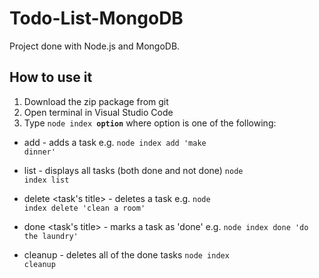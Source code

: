 # Todo-List-MongoDB

Project done with Node.js and MongoDB. 

## How to use it
1. Download the zip package from git
2. Open terminal in Visual Studio Code
3. Type <code>node index **option**</code> where option is one of the following:

* add <task name> - adds a task
e.g. <code>node index add 'make dinner'</code>

* list - displays all tasks (both done and not done)
<code>node index list</code>

* delete <task's title> - deletes a task
e.g. <code>node index delete 'clean a room'</code>

* done <task's title> - marks a task as 'done'
e.g. <code>node index done 'do the laundry'</code>

* cleanup - deletes all of the done tasks
<code>node index cleanup</code>
